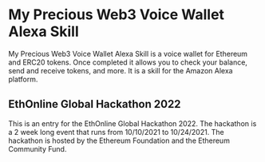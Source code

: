 # My Precious Web3 Voice Wallet Alexa Skill

My Precious Web3 Voice Wallet Alexa Skill is a voice wallet for Ethereum and ERC20 tokens. Once completed it allows you to check your balance, send and receive tokens, and more. It is a skill for the Amazon Alexa platform.

## EthOnline Global Hackathon 2022

This is an entry for the EthOnline Global Hackathon 2022. The hackathon is a 2 week long event that runs from 10/10/2021 to 10/24/2021. The hackathon is hosted by the Ethereum Foundation and the Ethereum Community Fund.

